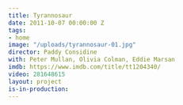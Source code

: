 ```yaml
---
title: Tyrannosaur
date: 2011-10-07 00:00:00 Z
tags:
- home
image: "/uploads/tyrannosaur-01.jpg"
director: Paddy Considine
with: Peter Mullan, Olivia Colman, Eddie Marsan
imdb: https://www.imdb.com/title/tt1204340/
video: 281648615
layout: project
is-in-production: 
---
```



